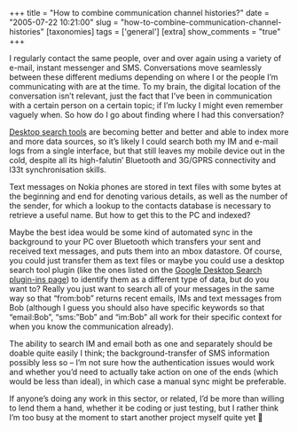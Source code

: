 +++
title = "How to combine communication channel histories?"
date = "2005-07-22 10:21:00"
slug = "how-to-combine-communication-channel-histories"
[taxonomies]
tags = ['general']
[extra]
show_comments = "true"
+++

I regularly contact the same people, over and over again using a variety of e-mail, instant messenger and SMS. Conversations move seamlessly between these different mediums depending on where I or the people I’m communicating with are at the time. To my brain, the digital location of the conversation isn’t relevant, just the fact that I’ve been in communication with a certain person on a certain topic; if I’m lucky I might even remember vaguely when. So how do I go about finding where I had this conversation?

[Desktop search tools](http://www.searchtools.com/tools/desktop-search.html) are becoming better and better and able to index more and more data sources, so it’s likely I could search both my IM and e-mail logs from a single interface, but that still leaves my mobile device out in the cold, despite all its high-falutin’ Bluetooth and 3G/GPRS connectivity and l33t synchronisation skills.

Text messages on Nokia phones are stored in text files with some bytes at the beginning and end for denoting various details, as well as the number of the sender, for which a lookup to the contacts database is necessary to retrieve a useful name. But how to get this to the PC and indexed?

Maybe the best idea would be some kind of automated sync in the background to your PC over Bluetooth which transfers your sent and received text messages, and puts them into an mbox datastore. Of course, you could just transfer them as text files or maybe you could use a desktop search tool plugin (like the ones listed on the [Google Desktop Search plugin-ins page](http://desktop.google.com/plugins.html)) to identify them as a different type of data, but do you want to? Really you just want to search all of your messages in the same way so that “from:bob” returns recent emails, IMs and text messages from Bob (although I guess you should also have specific keywords so that “email:Bob”, “sms:”Bob” and “im:Bob” all work for their specific context for when you know the communication already).

The ability to search IM and email both as one and separately should be doable quite easily I think; the background-transfer of SMS information possibly less so – I’m not sure how the authentication issues would work and whether you’d need to actually take action on one of the ends (which would be less than ideal), in which case a manual sync might be preferable.

If anyone’s doing any work in this sector, or related, I’d be more than willing to lend them a hand, whether it be coding or just testing, but I rather think I’m too busy at the moment to start another project myself quite yet 🙂
